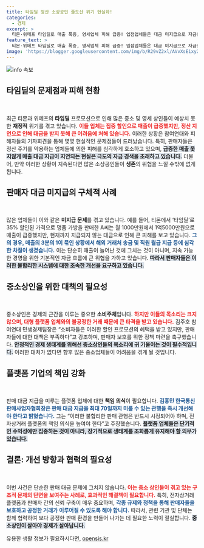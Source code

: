 ```yaml
---
title: 타임딜 정산 소상공인 줄도산 위기 현실화!
categories:
  - 경제
excerpt: >
  티몬·위메프 타임딜로 매출 폭증, 영세업체 피해 급증! 입점업체들은 대금 미지급으로 자금난에 허덕이며 불공정한 정산 주기를 강력히 비판하고 있습니다. 중소상공인을 위한 해결책은 과연?
feature_text: >
  티몬·위메프 타임딜로 매출 폭증, 영세업체 피해 급증! 입점업체들은 대금 미지급으로 자금난에 허덕이며 불공정한 정산 주기를 강력히 비판하고 있습니다. 중소상공인을 위한 해결책은 과연?
image: 'https://blogger.googleusercontent.com/img/b/R29vZ2xl/AVvXsEixyZcFfHzMRdzZMjFBmAUKJYCLCGyLL1o632UiGVXcaFdKo_bkvkuCioo0uUKlGfBVcT3P84aROyZIXSBEx3Aw5nCQ3pTgDom1WDC4m8eifvWiAmWEEVb4x6G_l8C0QH225ldMjyaFvpxGEBGNO37VmDTDMHGhJPq73UglMfDca1-0aw/s1600/blogspot.png'
---
```


<p><img src="https://blogger.googleusercontent.com/img/b/R29vZ2xl/AVvXsEixyZcFfHzMRdzZMjFBmAUKJYCLCGyLL1o632UiGVXcaFdKo_bkvkuCioo0uUKlGfBVcT3P84aROyZIXSBEx3Aw5nCQ3pTgDom1WDC4m8eifvWiAmWEEVb4x6G_l8C0QH225ldMjyaFvpxGEBGNO37VmDTDMHGhJPq73UglMfDca1-0aw/s1600/blogspot.png" alt="info 속보" /></p>

<h2 data-ke-size="size26">타임딜의 문제점과 피해 현황</h2> 

<p data-ke-size="size16">&nbsp;</p>

<p>최근 티몬과 위메프의 <strong>타임딜</strong> 프로모션으로 인해 많은 중소 및 영세 상인들이 예상치 못한 <strong>재정적</strong> 위기를 겪고 있습니다. <b><span style="color: #ee2323;">이들 업체는 집중 할인으로 매출이 급증했지만, 정산 지연으로 인해 대금을 받지 못해 큰 어려움에 처해 있습니다.</span></b> 이러한 상황은 참여연대와 피해자들의 기자회견을 통해 몇몇 현실적인 문제점들이 드러났습니다. 특히, 판매자들은 정산 주기를 악용하는 업체들에 의한 피해를 심각하게 호소하고 있으며, <b><span style="background-color: #21538527;">급증한 매출 못지않게 매출 대금 지급이 지연되는 현실은 극도의 자금 경색을 초래하고 있습니다.</span></b> 더불어, 만약 이러한 상황이 지속된다면 많은 소상공인들이 <strong>생존</strong>의 위협을 느낄 수밖에 없게 됩니다. </p>

<h2 data-ke-size="size26">판매자 대금 미지급의 구체적 사례</h2>

<p data-ke-size="size16">&nbsp;</p>

<p>많은 업체들이 이와 같은 <strong>미지급 문제</strong>를 겪고 있습니다. 예를 들어, 티몬에서 ‘타임딜’로 35% 할인된 가격으로 명품 가방을 판매한 A씨는 월 1000만원에서 1억5000만원으로 매출이 급증했지만, 현재까지 지급되지 않는 대금으로 인해 큰 피해를 보고 있습니다. <b><span style="color: #1a5490;">그의 경우, 매출의 3분의 1이 묶인 상황에서 해외 거래처 송금 및 직원 월급 지급 등에 심각한 차질이 생겼습니다.</span></b> 이는 단순히 매출이 늘어난 것에 그치는 것이 아니며, 지속 가능한 경영을 위한 기본적인 자금 흐름에 큰 위협을 가하고 있습니다. <b><span style="background-color: #21538527;">따라서 판매자들은 이러한 불합리한 시스템에 대한 조속한 개선을 요구하고 있습니다.</span></b></p>

<h2 data-ke-size="size26">중소상인을 위한 대책의 필요성</h2>

<p data-ke-size="size16">&nbsp;</p>

<p>중소상인은 경제의 근간을 이루는 중요한 <strong>소비주체</strong>입니다. <b><span style="color: #ee2323;">하지만 이들의 목소리는 크지 않으며, 대형 플랫폼 업체와의 불공정한 거래 때문에 큰 타격을 받고 있습니다.</span></b> 김주호 참여연대 민생경제팀장은 “소비자들은 이러한 할인 프로모션의 혜택을 받고 있지만, 판매자들에 대한 대책은 부족하다”고 강조하며, 판매자 보호를 위한 정책 마련을 촉구했습니다. <b><span style="background-color: #21538527;">안정적인 경제 생태계를 위해선 중소상인들의 목소리에 귀 기울이는 것이 필수적입니다.</span></b> 이러한 대처가 없다면 향후 많은 중소업체들이 어려움을 겪게 될 것입니다.</p>

<h2 data-ke-size="size26">플랫폼 기업의 책임 강화</h2>

<p data-ke-size="size16">&nbsp;</p>

<p>판매 대금 지급을 미루는 플랫폼 업체에 대한 <strong>책임 의식</strong>이 필요합니다. <b><span style="color: #1a5490;">김홍민 한국통신판매사업자협회장은 판매 대금 지급을 최대 70일까지 미룰 수 있는 관행을 즉시 개선해야 한다고 밝혔습니다.</span></b> 그는 “이러한 불합리한 판매 관행은 반드시 시정되어야 하며, 전자상거래 플랫폼의 책임 의식을 높여야 한다”고 주장했습니다. <b><span style="background-color: #21538527;">플랫폼 업체들은 단기적인 수익성에만 집중하는 것이 아니라, 장기적으로 생태계를 조화롭게 유지해야 할 의무가 있습니다.</span></b></p>

<h2 data-ke-size="size26">결론: 개선 방향과 협력의 필요성</h2>

<p data-ke-size="size16">&nbsp;</p>

<p>이번 사건은 단순한 판매 대금 문제에 그치지 않습니다. <b><span style="color: #ee2323;">이는 중소 상인들이 겪고 있는 구조적 문제의 단면을 보여주는 사례로, 효과적인 해결책이 필요합니다.</span></b> 특히, 전자상거래 플랫폼과 판매자 간의 신뢰 구축이 매우 중요하며, <b><span style="color: #1a5490;">각종 규제와 정책을 통해 판매자들을 보호하고 공정한 거래가 이루어질 수 있도록 해야 합니다.</span></b> 따라서, 관련 기관 및 단체는 함께 협력하여 보다 공정한 판매 환경을 만들어 나가는 데 필요한 노력이 절실합니다. <b><span style="background-color: #21538527;">중소상인이 살아야 경제가 살아납니다.</span></b></p>
유용한 생활 정보가 필요하시다면, <a href="https://opensis.kr" rel="dofollow">opensis.kr</a>


